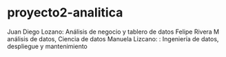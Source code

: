 # proyecto2-analitica
Juan Diego Lozano: Análisis de negocio y tablero de datos
Felipe Rivera M análisis de datos, Ciencia de datos
Manuela Lizcano: : Ingeniería de datos, despliegue y mantenimiento